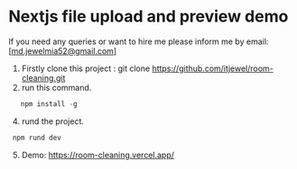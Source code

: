 # Nextjs file upload and preview demo

If you need any queries or want to hire me please inform me by email: [md.jewelmia52@gmail.com]

1.  Firstly clone this project : git clone https://github.com/itjewel/room-cleaning.git
2.  run this command.

```javascript
   npm install -g
```

4.  rund the project.

```javascript
 npm rund dev
```

5. Demo: https://room-cleaning.vercel.app/
   
